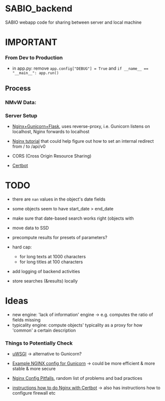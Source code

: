 # SABIO_backend
SABIO webapp code for sharing between server and local machine


# IMPORTANT

### From Dev to Production

 - in app.py: remove `app.config["DEBUG"] = True` and `if __name__ == "__main__":
    app.run()`




## Process

### NMvW Data:




### Server Setup

 - [Nginx+Gunicorn+Flask](https://dev.to/chand1012/how-to-host-a-flask-server-with-gunicorn-and-https-942), uses reverse-proxy, i.e. Gunicorn listens on localhost, Nginx forwards to localhost

 - [Nginx tutorial](https://docs.nginx.com/nginx/admin-guide/web-server/reverse-proxy) that could help figure out how to set an internal redirect from / to /api/v0

 - CORS (Cross Origin Resource Sharing)
 - [Certbot](https://certbot.eff.org/lets-encrypt/ubuntufocal-nginx)




# TODO 
 
 - there are `nan` values in the object's date fields
 - some objects seem to have start_date > end_date
 - make sure that date-based search works right (objects with 
 
 - move data to SSD 
 
 
 - precompute results for presets of parameters?
 - hard cap:
   - for long texts at 1000 characters
   - for long titles at 100 characters

 - add logging of backend activities
 - store searches (&results) locally



# Ideas

 - new engine: 'lack of information' engine -> e.g. computes the ratio of fields missing
 - typicality engine: compute objects' typicality as a proxy for how 'common' a certain description








### Things to Potentially Check


 - [uWSGI](https://uwsgi-docs.readthedocs.io/en/latest/index.html0) -> alternative to Gunicorn?

 - [Example NGINX config for Gunicorn](https://docs.gunicorn.org/en/stable/deploy.html) -> could be more efficient & more stable & more secure

 - [Nginx Config Pitfalls](https://www.nginx.com/resources/wiki/start/topics/tutorials/config_pitfalls/), random list of problems and bad practices

 - [instructions how to do Nginx with Certbot](https://www.digitalocean.com/community/tutorials/how-to-secure-nginx-with-let-s-encrypt-on-ubuntu-18-04) -> also has instructions how to configure firewall etc





